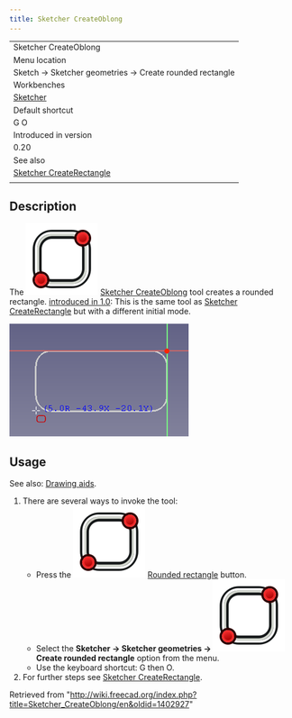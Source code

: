 ```yaml
---
title: Sketcher CreateOblong
---
```


|                                                                                  |
| -------------------------------------------------------------------------------- |
| Sketcher CreateOblong                                                            |
| Menu location                                                                    |
| Sketch → Sketcher geometries → Create rounded rectangle                          |
| Workbenches                                                                      |
| [Sketcher](/Sketcher_Workbench "Sketcher Workbench")                             |
| Default shortcut                                                                 |
| G O                                                                              |
| Introduced in version                                                            |
| 0.20                                                                             |
| See also                                                                         |
| [Sketcher CreateRectangle](/Sketcher_CreateRectangle "Sketcher CreateRectangle") |
|                                                                                  |

## Description

The ![](/src/assets/images/Sketcher_CreateOblong.svg) [Sketcher CreateOblong](/Sketcher_CreateOblong "Sketcher CreateOblong") tool creates a rounded rectangle. [introduced in 1.0](/Release_notes_1.0 "Release notes 1.0"): This is the same tool as [Sketcher CreateRectangle](/Sketcher_CreateRectangle "Sketcher CreateRectangle") but with a different initial mode.

![](/src/assets/images/SketcherCreateRoundedRectangleExample.png)

## Usage

See also: [Drawing aids](/Sketcher_Workbench#Drawing_aids "Sketcher Workbench").

1. There are several ways to invoke the tool:
   - Press the ![](/src/assets/images/Sketcher_CreateOblong.svg) [Rounded rectangle](/Sketcher_CreateOblong "Sketcher CreateOblong") button.
   - Select the **Sketcher → Sketcher geometries → ![](/src/assets/images/Sketcher_CreateOblong.svg) Create rounded rectangle** option from the menu.
   - Use the keyboard shortcut: G then O.
2. For further steps see [Sketcher CreateRectangle](/Sketcher_CreateRectangle#Usage "Sketcher CreateRectangle").

Retrieved from "<http://wiki.freecad.org/index.php?title=Sketcher_CreateOblong/en&oldid=1402927>"
